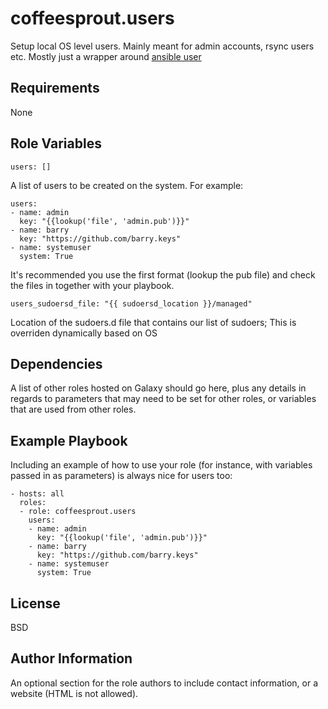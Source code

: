 coffeesprout.users
==================

Setup local OS level users. Mainly meant for admin accounts, rsync users etc.
Mostly just a wrapper around [ansible user](https://docs.ansible.com/ansible/latest/modules/user_module.html)

Requirements
------------

None

Role Variables
--------------

    users: []

A list of users to be created on the system. For example:

    users:
    - name: admin
      key: "{{lookup('file', 'admin.pub')}}"
    - name: barry
      key: "https://github.com/barry.keys"
    - name: systemuser
      system: True  

It's recommended you use the first format (lookup the pub file) and check the files in together with your playbook.
  

    users_sudoersd_file: "{{ sudoersd_location }}/managed"
    
Location of the sudoers.d file that contains our list of sudoers; This is overriden dynamically based on OS

Dependencies
------------

A list of other roles hosted on Galaxy should go here, plus any details in regards to parameters that may need to be set for other roles, or variables that are used from other roles.

Example Playbook
----------------

Including an example of how to use your role (for instance, with variables passed in as parameters) is always nice for users too:

    - hosts: all
      roles:
      - role: coffeesprout.users
        users:
        - name: admin
          key: "{{lookup('file', 'admin.pub')}}"
        - name: barry
          key: "https://github.com/barry.keys"
        - name: systemuser
          system: True

License
-------

BSD

Author Information
------------------

An optional section for the role authors to include contact information, or a website (HTML is not allowed).
